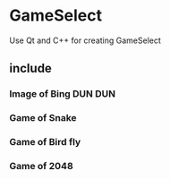 # GameSelect
Use Qt and C++ for creating GameSelect
## include
### Image of Bing DUN DUN
### Game of Snake
### Game of Bird fly
### Game of 2048
